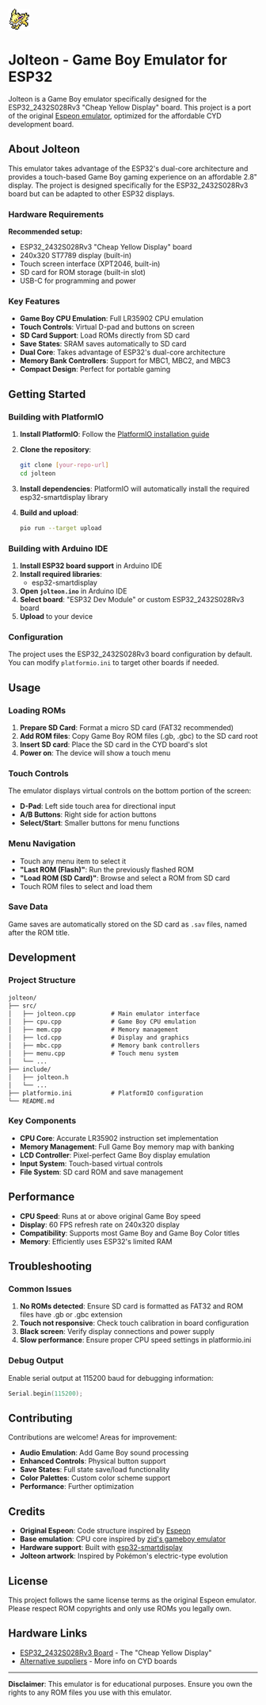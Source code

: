 ![Jolteon](/logo/jolteon.svg)

# Jolteon - Game Boy Emulator for ESP32

Jolteon is a Game Boy emulator specifically designed for the ESP32_2432S028Rv3 "Cheap Yellow Display" board. This project is a port of the original [Espeon emulator](https://github.com/Ryuzaki-MrL/m5stack-gameboy), optimized for the affordable CYD development board.

## About Jolteon

This emulator takes advantage of the ESP32's dual-core architecture and provides a touch-based Game Boy gaming experience on an affordable 2.8" display. The project is designed specifically for the ESP32_2432S028Rv3 board but can be adapted to other ESP32 displays.

### Hardware Requirements

**Recommended setup:**
* ESP32_2432S028Rv3 "Cheap Yellow Display" board
* 240x320 ST7789 display (built-in)
* Touch screen interface (XPT2046, built-in)
* SD card for ROM storage (built-in slot)
* USB-C for programming and power

### Key Features

* **Game Boy CPU Emulation**: Full LR35902 CPU emulation
* **Touch Controls**: Virtual D-pad and buttons on screen
* **SD Card Support**: Load ROMs directly from SD card
* **Save States**: SRAM saves automatically to SD card
* **Dual Core**: Takes advantage of ESP32's dual-core architecture
* **Memory Bank Controllers**: Support for MBC1, MBC2, and MBC3
* **Compact Design**: Perfect for portable gaming

## Getting Started

### Building with PlatformIO

1. **Install PlatformIO**: Follow the [PlatformIO installation guide](https://platformio.org/install)

2. **Clone the repository**:
   ```bash
   git clone [your-repo-url]
   cd jolteon
   ```

3. **Install dependencies**: PlatformIO will automatically install the required esp32-smartdisplay library

4. **Build and upload**:
   ```bash
   pio run --target upload
   ```

### Building with Arduino IDE

1. **Install ESP32 board support** in Arduino IDE
2. **Install required libraries**:
   - esp32-smartdisplay
3. **Open `jolteon.ino`** in Arduino IDE
4. **Select board**: "ESP32 Dev Module" or custom ESP32_2432S028Rv3 board
5. **Upload** to your device

### Configuration

The project uses the ESP32_2432S028Rv3 board configuration by default. You can modify `platformio.ini` to target other boards if needed.

## Usage

### Loading ROMs

1. **Prepare SD Card**: Format a micro SD card (FAT32 recommended)
2. **Add ROM files**: Copy Game Boy ROM files (.gb, .gbc) to the SD card root
3. **Insert SD card**: Place the SD card in the CYD board's slot
4. **Power on**: The device will show a touch menu

### Touch Controls

The emulator displays virtual controls on the bottom portion of the screen:

- **D-Pad**: Left side touch area for directional input
- **A/B Buttons**: Right side for action buttons  
- **Select/Start**: Smaller buttons for menu functions

### Menu Navigation

- Touch any menu item to select it
- **"Last ROM (Flash)"**: Run the previously flashed ROM
- **"Load ROM (SD Card)"**: Browse and select a ROM from SD card
- Touch ROM files to select and load them

### Save Data

Game saves are automatically stored on the SD card as `.sav` files, named after the ROM title.

## Development

### Project Structure

```
jolteon/
├── src/
│   ├── jolteon.cpp          # Main emulator interface
│   ├── cpu.cpp              # Game Boy CPU emulation
│   ├── mem.cpp              # Memory management
│   ├── lcd.cpp              # Display and graphics
│   ├── mbc.cpp              # Memory bank controllers
│   ├── menu.cpp             # Touch menu system
│   └── ...
├── include/
│   ├── jolteon.h
│   └── ...
├── platformio.ini           # PlatformIO configuration
└── README.md
```

### Key Components

- **CPU Core**: Accurate LR35902 instruction set implementation
- **Memory Management**: Full Game Boy memory map with banking
- **LCD Controller**: Pixel-perfect Game Boy display emulation
- **Input System**: Touch-based virtual controls
- **File System**: SD card ROM and save management

## Performance

- **CPU Speed**: Runs at or above original Game Boy speed
- **Display**: 60 FPS refresh rate on 240x320 display
- **Compatibility**: Supports most Game Boy and Game Boy Color titles
- **Memory**: Efficiently uses ESP32's limited RAM

## Troubleshooting

### Common Issues

1. **No ROMs detected**: Ensure SD card is formatted as FAT32 and ROM files have .gb or .gbc extension
2. **Touch not responsive**: Check touch calibration in board configuration
3. **Black screen**: Verify display connections and power supply
4. **Slow performance**: Ensure proper CPU speed settings in platformio.ini

### Debug Output

Enable serial output at 115200 baud for debugging information:
```cpp
Serial.begin(115200);
```

## Contributing

Contributions are welcome! Areas for improvement:

- **Audio Emulation**: Add Game Boy sound processing
- **Enhanced Controls**: Physical button support
- **Save States**: Full state save/load functionality  
- **Color Palettes**: Custom color scheme support
- **Performance**: Further optimization

## Credits

- **Original Espeon**: Code structure inspired by [Espeon](https://github.com/Ryuzaki-MrL/m5stack-gameboy)
- **Base emulation**: CPU core inspired by [zid's gameboy emulator](https://github.com/zid)
- **Hardware support**: Built with [esp32-smartdisplay](https://github.com/rzeldent/esp32-smartdisplay)
- **Jolteon artwork**: Inspired by Pokémon's electric-type evolution

## License

This project follows the same license terms as the original Espeon emulator. Please respect ROM copyrights and only use ROMs you legally own.

## Hardware Links

- [ESP32_2432S028Rv3 Board](https://www.aliexpress.com/item/1005004502250619.html) - The "Cheap Yellow Display"
- [Alternative suppliers](https://github.com/witnessmenow/ESP32-Cheap-Yellow-Display) - More info on CYD boards

---

**Disclaimer**: This emulator is for educational purposes. Ensure you own the rights to any ROM files you use with this emulator.